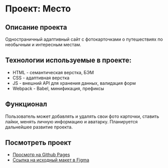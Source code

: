 # Проект: Место

## Описание проекта

Одностраничный адаптивный сайт с фотокарточками о путешествиях по необычным и интересным местам.

## Технологии используемые в проекте:

- HTML - семантическая верстка, БЭМ
- CSS - адаптивная верстка
- JS - внешний API для хранения данных, валидация форм
- Webpack - Babel, минификация, префиксы

## Функционал

Пользователь может добавлять и удалять свои фото карточки, ставить лайки, менять личную информацию и аватарку.
Планируется дальнейшее развитие проекта.

## Посмотреть проект

- [Просмотр на Github Pages](https://igorgurianov.github.io/mesto-project/)
- [Ссылка на исходный макет в Figma](https://www.figma.com/file/2cn9N9jSkmxD84oJik7xL7/JavaScript.-Sprint-4?node-id=0%3A1)
